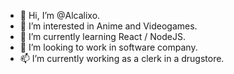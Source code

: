 - 👋 Hi, I’m @Alcalixo.
- 👀 I’m interested in Anime and Videogames.
- 🌱 I’m currently learning React / NodeJS.
- 💞️ I’m looking to work in software company.
- 📫 I’m currently working as a clerk in a drugstore.

<!---
Alcalixo/Alcalixo is a ✨ special ✨ repository because its `README.md` (this file) appears on your GitHub profile.
You can click the Preview link to take a look at your changes.
--->
